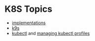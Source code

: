 # K8S Topics

* [implementations](k8s-implementations.html)
* [k9s](k9s.html)
* [kubectl](kubectl.html) and
[managing kubectl profiles](./kubectl-manage-profile.html)
